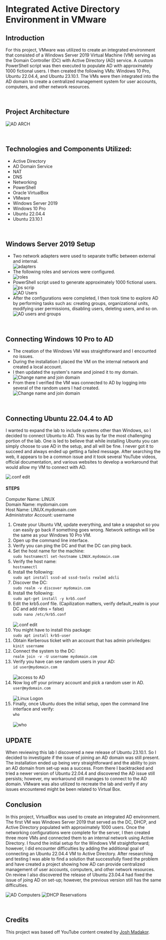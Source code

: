 # Integrated Active Directory Environment in VMware

## Introduction

For this project, VMware was utilized to create an integrated environment that consisted of a Windows Server 2019 Virtual Machine (VM) serving as the Domain Controller (DC) with Active Directory (AD) service. A custom PowerShell script was then executed to populate AD with approximately 1000 fictional users. I then created the following VMs:  Windows 10 Pro, Ubuntu 22.04.4, and Ubuntu 23.10.1. The VMs were then integrated into the AD domain to create a centralized management system for user accounts, computers, and other network resources. 

<br />

## Project Architecture

![AD ARCH](https://i.imgur.com/JW4alB6.png)

<br />

## Technologies and Components Utilized:

- Active Directory
- AD Domain Service
- NAT
- DNS
- Networking
- PowerShell
- Oracle VirtualBox
- VMware
- Windows Server 2019
- Windows 10 Pro
- Ubuntu 22.04.4
- Ubuntu 23.10.1

<br />

## Windows Server 2019 Setup

- Two network adapters were used to separate traffic between external and internal. <br> ![adapters](https://i.imgur.com/WQydx1Ml.png) <br>
- The following roles and services were configured. <br> ![roles](https://i.imgur.com/hDJ4vyfl.png)
- PowerShell script used to generate approximately 1000 fictional users. <br> ![ps scrip](https://i.imgur.com/dhNIRcql.png) <br> ![AD Users](https://i.imgur.com/CG0Pu8vl.png)
- After the configurations were completed, I then took time to explore AD by performing tasks such as: creating groups, organizational units, modifying user permissions, disabling users, deleting users, and so on.  <br> ![AD users and groups](https://i.imgur.com/2FVLj5ml.png)

<br />

## Connecting Windows 10 Pro to AD

- The creation of the Windows VM was straightforward and I encounted no issues.
- During the installation I placed the VM on the internal network and created a local account. 
- I then updated the system's name and joined it to my domain. <br> ![Change name and join domain](https://i.imgur.com/96BzAlim.png)
- From there I verified the VM was connected to AD by logging into several of the random users I had created. <br> ![Change name and join domain](https://i.imgur.com/ToE60Pgm.png)

<br />

## Connecting Ubuntu 22.04.4 to AD

I wanted to expand the lab to include systems other than Windows, so I decided to connect Ubuntu to AD. This was by far the most challenging portion of the lab. One is led to believe that while installing Ubuntu you can simply choose to use AD in the setup, and all will be fine. I never got it to succeed and always ended up getting a failed message. After searching the web, it appears to be a common issue and it took several YouTube videos, official documentation, and various websites to develop a workaround that would allow my VM to connect with AD. <br>

![.conf edit](https://i.imgur.com/sdsE6ppl.png)

#### STEPS

Computer Name: LINUX <br>
Domain Name: mydomain.com <br>
Host Name: LINUX.mydomain.com <br>
Administrator Account: username

  1. Create your Ubuntu VM, update everything, and take a snapshot so you can easily go back if something goes wrong. Network settings will be the same as your  Windows 10 Pro VM.
  2. Open up the command line interface.
  3. Verify you can ping the DC and that the DC can ping back.
  4. Set the host name for the machine: <br> ```sudo hostnamectl set-hostname LINUX.mydomain.com```
  5. Verify the host name: <br> ```hostnamectl```
  6. Install the following: <br> ```sudo apt install sssd-ad sssd-tools realmd adcli```
  7. Discover the DC: <br> ```sudo realm -v discover mydomain.com```
  8. Install the following: <br> ```sudo apt-get install -y krb5.conf```
  9. Edit the krb5.conf file. (Capilization matters, verify default_realm is your DC and add rdns = false) <br> ```sudo nano /etc/krb5.conf``` <br> <br>
![.conf edit](https://i.imgur.com/uTKdqMWl.png)
  10. You might have to install this package: <br> ```sudo apt install krb5-user```
  11. Obtain Kerberous ticket with an account that has admin priviledges: <br> ```kinit username```
  12. Connect the system to the DC: <br> ```realm join -v -U username mydomain.com```
  13. Verify you have can see random users in your AD: <br> ```id user@mydomain.com``` <br> <br> ![access to AD](https://i.imgur.com/vrfmAnDl.png)
  14. Now log off your primary account and pick a random user in AD. <br> ```user@mydomain.com``` <br> <br> ![Linux Logon](https://i.imgur.com/TAy4kSNl.png)
  15. Finally, once Ubuntu does the initial setup, open the command line interface and verify: <br> ```who``` <br> <br> ![who](https://i.imgur.com/s2djFZ3l.png)

## UPDATE

When reviewing this lab I discovered a new release of Ubuntu 23.10.1. So I decided to investigate if the issue of joining an AD domain was still present. The installation ended up being very straightforward and the ability to join an AD domain from set-up was a success. From there I backtracked and tried a newer version of Ubuntu 22.04.4 and discovered the AD issue still persists; however, my workaround still manages to connect to the AD domain. VMware was also utilized to recreate the lab and verify if any issues encountered might be been related to Virtual Box.      

## Conclusion

In this project, VirtualBox was used to create an integrated AD environment. The first VM was Windows Server 2019 that served as the DC, DHCP, and Active Directory populated with approximately 1000 users. Once the networking configurations were complete for the server, I then created three more VMs and connected them to an internal network using Active Directory. I found the initial setup for the Windows VM straightforward; however, I did encounter difficulties by adding the additional goal of connecting an Ubuntu 22.04.4 VM to Active Directory. After researching and testing I was able to find a solution that successfully fixed the problem and have created a project showing how AD can provide centralized management of user accounts, computers, and other network resources. On review I also discovered the release of Ubuntu 23.04.4 had fixed the issue of joing AD on set-up; however, the previous version still has the same difficulties.   

![AD Computers](https://i.imgur.com/ur9L7kXl.png)
![DHCP Reservations](https://i.imgur.com/ur9L7kXl.png)

<br />

## Credits

This project was based off YouTube content created by [Josh Madakor](https://www.youtube.com/watch?v=MHsI8hJmggI&t=8s).


